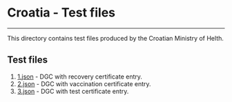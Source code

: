 # Croatia  - Test files

---

This directory contains test files produced by the Croatian Ministry of Helth. 

## Test files

1. [1.json](2DCode/raw/test_r.json) - DGC with  recovery certificate entry.
2. [2.json](2DCode/raw/test_v.json) - DGC with  vaccination certificate entry.
3. [3.json](2DCode/raw/test_t.json) - DGC with  test certificate entry.
